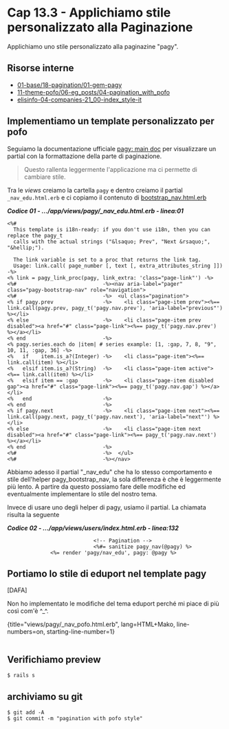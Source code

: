# <a name="top"></a> Cap 13.3 - Applichiamo stile personalizzato alla Paginazione

Applichiamo uno stile personalizzato alla paginazine "pagy".


## Risorse interne

- [01-base/18-pagination/01-gem-pagy]()
- [11-theme-pofo/06-eg_posts/04-pagination_with_pofo]()
- [elisinfo-04-companies-21_00-index_style-it]()



## Implementiamo un template personalizzato per pofo  

Seguiamo la documentazione ufficiale [pagy: main doc](https://ddnexus.github.io/pagy/api/frontend.html) per visualizzare un partial con la formattazione della parte di paginazione.

> Questo rallenta leggermente l'applicazione ma ci permette di cambiare stile.

Tra le *views* creiamo la cartella `pagy` e dentro creiamo il partial `_nav_edu.html.erb` e ci copiamo il contenuto di [bootstrap_nav.html.erb](https://github.com/ddnexus/pagy/blob/master/lib/templates/bootstrap_nav.html.erb)

***Codice 01 - .../app/views/pagy/_nav_edu.html.erb - linea:01***

```html+erb
<%#
  This template is i18n-ready: if you don't use i18n, then you can replace the pagy_t
  calls with the actual strings ("&lsaquo; Prev", "Next &rsaquo;", "&hellip;").

  The link variable is set to a proc that returns the link tag.
  Usage: link.call( page_number [, text [, extra_attributes_string ]])
-%>
<% link = pagy_link_proc(pagy, link_extra: 'class="page-link"') -%>
<%#                            -%><nav aria-label="pager"  class="pagy-bootstrap-nav" role="navigation">
<%#                            -%>  <ul class="pagination">
<% if pagy.prev                -%>    <li class="page-item prev"><%== link.call(pagy.prev, pagy_t('pagy.nav.prev'), 'aria-label="previous"') %></li>
<% else                        -%>    <li class="page-item prev disabled"><a href="#" class="page-link"><%== pagy_t('pagy.nav.prev') %></a></li>
<% end                         -%>
<% pagy.series.each do |item| # series example: [1, :gap, 7, 8, "9", 10, 11, :gap, 36] -%>
<%   if    item.is_a?(Integer) -%>    <li class="page-item"><%== link.call(item) %></li>
<%   elsif item.is_a?(String)  -%>    <li class="page-item active"><%== link.call(item) %></li>
<%   elsif item == :gap        -%>    <li class="page-item disabled gap"><a href="#" class="page-link"><%== pagy_t('pagy.nav.gap') %></a></li>
<%   end                       -%>
<% end                         -%>
<% if pagy.next                -%>    <li class="page-item next"><%== link.call(pagy.next, pagy_t('pagy.nav.next'), 'aria-label="next"') %></li>
<% else                        -%>    <li class="page-item next disabled"><a href="#" class="page-link"><%== pagy_t('pagy.nav.next') %></a></li>
<% end                         -%>
<%#                            -%>  </ul>
<%#                            -%></nav>
```

Abbiamo adesso il partial "_nav_edu" che ha lo stesso comportamento e stile dell'helper pagy_bootstrap_nav, la sola differenza è che è leggermente più lento. A partire da questo possiamo fare delle modifiche ed eventualmente implementare lo stile del nostro tema.

Invece di usare uno degli helper di pagy, usiamo il partial. La chiamata risulta la seguente

***Codice 02 - .../app/views/users/index.html.erb - linea:132***

```html+erb
							<!-- Pagination -->
							<%#= sanitize pagy_nav(@pagy) %>
              <%= render 'pagy/nav_edu', pagy: @pagy %>
```


## Portiamo lo stile di eduport nel template pagy

[DAFA]

Non ho implementato le modifiche del tema eduport perché mi piace di più così com'è ^_^.
 
{title="views/pagy/_nav_pofo.html.erb", lang=HTML+Mako, line-numbers=on, starting-line-number=1}
```

```



## Verifichiamo preview

```
$ rails s
```



## archiviamo su git

```
$ git add -A
$ git commit -m "pagination with pofo style"
```

